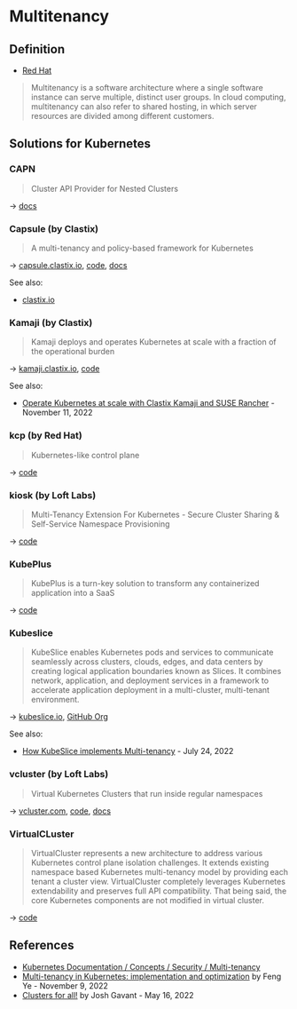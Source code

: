 # Multitenancy

## Definition

* [Red Hat](https://www.redhat.com/en/topics/cloud-computing/what-is-multitenancy)

> Multitenancy is a software architecture where a single software instance can serve multiple, distinct user groups. In cloud computing, multitenancy can also refer to shared hosting, in which server resources are divided among different customers.

## Solutions for Kubernetes

### CAPN

> Cluster API Provider for Nested Clusters

→ [docs](https://github.com/kubernetes-sigs/cluster-api-provider-nested/blob/main/docs/README.md)

### Capsule (by Clastix)

> A multi-tenancy and policy-based framework for Kubernetes

→ [capsule.clastix.io](https://capsule.clastix.io/), [code](https://github.com/clastix/capsule), [docs](https://capsule.clastix.io/docs/general/)

See also:

* [clastix.io](https://clastix.io/kubernetes-multi-tenancy)

### Kamaji (by Clastix)

> Kamaji deploys and operates Kubernetes at scale with a fraction of the operational burden

→ [kamaji.clastix.io](https://kamaji.clastix.io/), [code](https://github.com/clastix/kamaji)

See also:

* [Operate Kubernetes at scale with Clastix Kamaji and SUSE Rancher](https://www.suse.com/c/operate-kubernetes-at-scale-with-clastix-kamaji-and-suse-rancher/) - November 11, 2022

### kcp (by Red Hat)

> Kubernetes-like control plane

→ [code](https://github.com/kcp-dev/kcp)

### kiosk (by Loft Labs)

> Multi-Tenancy Extension For Kubernetes - Secure Cluster Sharing & Self-Service Namespace Provisioning

→ [code](https://github.com/loft-sh/kiosk)

### KubePlus

> KubePlus is a turn-key solution to transform any containerized application into a SaaS

→ [code](https://github.com/cloud-ark/kubeplus)

### Kubeslice

> KubeSlice enables Kubernetes pods and services to communicate seamlessly across clusters, clouds, edges, and data centers by creating logical application boundaries known as Slices. It combines network, application, and deployment services in a framework to accelerate application deployment in a multi-cluster, multi-tenant environment.

→ [kubeslice.io](https://kubeslice.io/), [GitHub Org](https://github.com/kubeslice)

See also:

* [How KubeSlice implements Multi-tenancy](https://avesha.io/blogs/how-kubeslice-implements-multi-tenancy/) - July 24, 2022

### vcluster (by Loft Labs)

> Virtual Kubernetes Clusters that run inside regular namespaces

→ [vcluster.com](https://www.vcluster.com/), [code](https://github.com/loft-sh/vcluster), [docs](https://www.vcluster.com/docs/what-are-virtual-clusters)

### VirtualCLuster

> VirtualCluster represents a new architecture to address various Kubernetes control plane isolation challenges. It extends existing namespace based Kubernetes multi-tenancy model by providing each tenant a cluster view. VirtualCluster completely leverages Kubernetes extendability and preserves full API compatibility. That being said, the core Kubernetes components are not modified in virtual cluster.

→ [code](https://github.com/kubernetes-sigs/cluster-api-provider-nested/tree/main/virtualcluster)

## References

* [Kubernetes Documentation / Concepts / Security / Multi-tenancy](https://kubernetes.io/docs/concepts/security/multi-tenancy/)
* [Multi-tenancy in Kubernetes: implementation and optimization](https://www.cncf.io/blog/2022/11/09/multi-tenancy-in-kubernetes-implementation-and-optimization/) by Feng Ye - November 9, 2022
* [Clusters for all!](https://blog.joshgav.com/posts/cluster-level-multitenancy) by Josh Gavant - May 16, 2022
